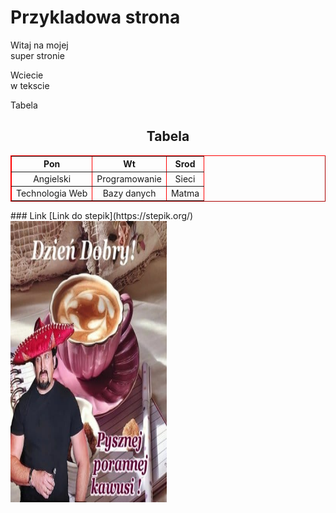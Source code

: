 <style>
#tabela
{
    border-color: red;
    text-align: center;
}
#obrazek 
{
    height: 450px;
    width: 250px;
}
</style>

# Przykladowa strona
Witaj na mojej <br>
super stronie

Wciecie<br>
w tekscie

Tabela
## Tabela
<table id="tabela" border="1">
  <tr>
    <th>Pon</th>
    <th>Wt</th>
    <th>Srod</th>
  </tr>
  <tr>
    <td>Angielski</td>
    <td>Programowanie</td>
    <td>Sieci</td>
  </tr>
  <tr>
    <td>Technologia Web</td>
    <td>Bazy danych</td>
    <td>Matma</td>
  </tr>
</table>
### Link
[Link do stepik](https://stepik.org/)

<img src='pct/smacznejkawusi.jpg' id="obrazek">
